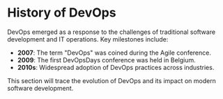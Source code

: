 # History of DevOps

DevOps emerged as a response to the challenges of traditional software development and IT operations. Key milestones include:

- **2007**: The term "DevOps" was coined during the Agile conference.
- **2009**: The first DevOpsDays conference was held in Belgium.
- **2010s**: Widespread adoption of DevOps practices across industries.

This section will trace the evolution of DevOps and its impact on modern software development.
